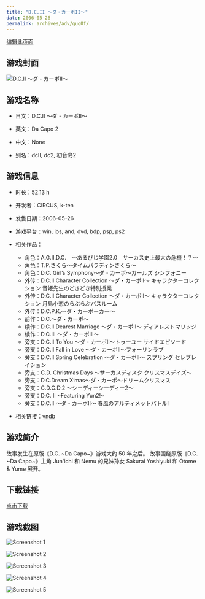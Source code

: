 ```yaml
---
title: "D.C.II ～ダ・カーポII～"
date: 2006-05-26
permalink: archives/adv/guq0f/
---
```

[编辑此页面](https://github.com/ACG-3/ADV3-source/blob/main/source/_posts/%E3%81%91%E3%81%84%E2%98%86%E3%81%A6%E3%82%93.md)

## 游戏封面

![D.C.II ～ダ・カーポII～](https://pan.timero.xyz/d/onedrive/img_lib_001/%E3%81%91%E3%81%84%E2%98%86%E3%81%A6%E3%82%93_cover.avif)


## 游戏名称

- 日文：D.C.II ～ダ・カーポII～
- 英文：Da Capo 2
- 中文：None

- 别名：dcII, dc2, 初音岛2


## 游戏信息

- 时长：52.13 h
- 开发者：CIRCUS, k-ten
- 发售日期：2006-05-26
- 游戏平台：win, ios, and, dvd, bdp, psp, ps2
- 相关作品：
   - 角色：A.G.II.D.C.　～あるぴじ学園2.0　サーカス史上最大の危機！？～
   - 角色：T.P.さくら～タイムパラディンさくら～
   - 角色：D.C. Girl’s Symphony～ダ・カーポ～ガールズ シンフォニー
   - 外传：D.C.II Character Collection ～ダ・カーポII～ キャラクターコレクション 音姫先生のどきどき特別授業
   - 外传：D.C.II Character Collection ～ダ・カーポII～ キャラクターコレクション 月島小恋のらぶらぶバスルーム
   - 外传：D.C.P.K.～ダ・カーポーカー～
   - 前作：D.C.～ダ・カーポ～
   - 续作：D.C.II Dearest Marriage ～ダ・カーポII～ ディアレストマリッジ
   - 续作：D.C.III ～ダ・カーポIII～
   - 旁支：D.C.II To You ～ダ・カーポII～トゥーユー サイドエピソード
   - 旁支：D.C.II Fall in Love ～ダ・カーポII～フォーリンラブ
   - 旁支：D.C.II Spring Celebration ～ダ・カーポII～ スプリング セレブレイション
   - 旁支：C.D. Christmas Days ～サーカスディスク クリスマスデイズ～
   - 旁支：D.C.Dream X’mas～ダ・カーポ～ドリームクリスマス
   - 旁支：C.D.C.D.2 ～シーディーシーディー2～
   - 旁支：D.C. II ~Featuring Yun2!~
   - 旁支：D.C.II ～ダ・カーポII～ 春風のアルティメットバトル!

- 相关链接：[vndb](https://vndb.org/v266)


## 游戏简介

故事发生在原版《D.C. ~Da Capo~》游戏大约 50 年之后。
故事围绕原版《D.C. ~Da Capo~》主角 Jun'ichi 和 Nemu 的兄妹孙女 Sakurai Yoshiyuki 和 Otome & Yume 展开。


## 下载链接

[点击下载](https://pan.timero.xyz/onedrive/adv_lib_001/%E3%81%91%E3%81%84%E2%98%86%E3%81%A6%E3%82%93)


## 游戏截图


![Screenshot 1](https://pan.timero.xyz/d/onedrive/img_lib_001/%E3%81%91%E3%81%84%E2%98%86%E3%81%A6%E3%82%93_Screenshot_1.avif)

![Screenshot 2](https://pan.timero.xyz/d/onedrive/img_lib_001/%E3%81%91%E3%81%84%E2%98%86%E3%81%A6%E3%82%93_Screenshot_2.avif)

![Screenshot 3](https://pan.timero.xyz/d/onedrive/img_lib_001/%E3%81%91%E3%81%84%E2%98%86%E3%81%A6%E3%82%93_Screenshot_3.avif)

![Screenshot 4](https://pan.timero.xyz/d/onedrive/img_lib_001/%E3%81%91%E3%81%84%E2%98%86%E3%81%A6%E3%82%93_Screenshot_4.avif)

![Screenshot 5](https://pan.timero.xyz/d/onedrive/img_lib_001/%E3%81%91%E3%81%84%E2%98%86%E3%81%A6%E3%82%93_Screenshot_5.avif)


